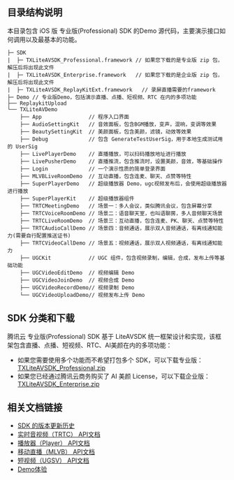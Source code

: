 ## 目录结构说明

本目录包含 iOS 版 专业版(Professional) SDK 的Demo 源代码，主要演示接口如何调用以及最基本的功能。

```
├─ SDK 
|  ├─ TXLiteAVSDK_Professional.framework // 如果您下载的是专业版 zip 包，解压后将出现此文件
|  ├─ TXLiteAVSDK_Enterprise.framework   // 如果您下载的是企业版 zip 包，解压后将出现此文件
|  ├─ TXLiteAVSDK_ReplayKitExt.framework   // 录屏直播需要的framework
├─ Demo // 专业版Demo，包括演示直播、点播、短视频、RTC 在内的多项功能
├── ReplaykitUpload
└── TXLiteAVDemo
    ├── App               // 程序入口界面
    ├── AudioSettingKit   // 音效面板，包含BGM播放，变声，混响，变调等效果
    ├── BeautySettingKit  // 美颜面板，包含美颜，滤镜，动效等效果
    ├── Debug             // 包含 GenerateTestUserSig，用于本地生成测试用的 UserSig
    ├── LivePlayerDemo    // 直播播放，可以扫码播放地址进行播放
    ├── LivePusherDemo    // 直播推流，包含推流时，设置美颜，音效，等基础操作
    ├── Login             // 一个演示性质的简单登录界面
    ├── MLVBLiveRoomDemo  // 互动直播，包含连麦、聊天、点赞等特性
    ├── SuperPlayerDemo   // 超级播放器 Demo，ugc视频发布后，会使用超级播放器进行播放
    ├── SuperPlayerKit    // 超级播放器组件
    ├── TRTCMeetingDemo   // 场景一：多人会议，类似腾讯会议，包含屏幕分享
    ├── TRTCVoiceRoomDemo // 场景二：语音聊天室，也叫语聊房，多人音频聊天场景
    ├── TRTCLiveRoomDemo  // 场景三：互动直播，包含连麦、PK、聊天、点赞等特性
    ├── TRTCAudioCallDemo // 场景四：音频通话，展示双人音频通话，有离线通知能力(需要自行配置推送证书)
    ├── TRTCVideoCallDemo // 场景五：视频通话，展示双人视频通话，有离线通知能力
    ├── UGCKit            // UGC 组件，包含视频录制，编辑，合成，发布上传等基础功能
    ├── UGCVideoEditDemo  // 视频编辑 Demo
    ├── UGCVideoJoinDemo  // 视频合成 Demo
    ├── UGCVideoRecordDemo// 视频录制 Demo
    └── UGCVideoUploadDemo// 视频发布上传 Demo
```

## SDK 分类和下载

腾讯云 专业版(Professional) SDK 基于 LiteAVSDK 统一框架设计和实现，该框架包含直播、点播、短视频、RTC、AI美颜在内的多项功能：

- 如果您需要使用多个功能而不希望打包多个 SDK，可以下载专业版：[TXLiteAVSDK_Professional.zip](https://cloud.tencent.com/document/product/647/32689#Professional)
- 如果您已经通过腾讯云商务购买了 AI 美颜 License，可以下载企业版：[TXLiteAVSDK_Enterprise.zip](https://cloud.tencent.com/document/product/647/32689#Enterprise)

## 相关文档链接

- [SDK 的版本更新历史](https://github.com/tencentyun/LiteAVProfessional_iOS/releases)
- [实时音视频（TRTC） API文档](http://doc.qcloudtrtc.com/md_introduction_trtc_iOS_mac_%E6%A6%82%E8%A7%88.html)
- [播放器（Player） API文档](https://github.com/tencentyun/SuperPlayer_iOS/wiki)
- [移动直播（MLVB） API文档](https://cloud.tencent.com/document/product/454/34753)
- [短视频（UGSV） API文档](http://doc.qcloudtrtc.com/group__TXUGCRecord__ios.html)
- [Demo体验](https://cloud.tencent.com/document/product/454/6555#.E7.B2.BE.E7.AE.80.E7.89.88-demo)

